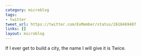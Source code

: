 ```yaml
---
category: microblog
tags:
- twitter
tweet_url: https://twitter.com/ExMember/status/2618469487
links: []
layout: microblog
---
```

If I ever get to build a city, the name I will give it is Twice.

